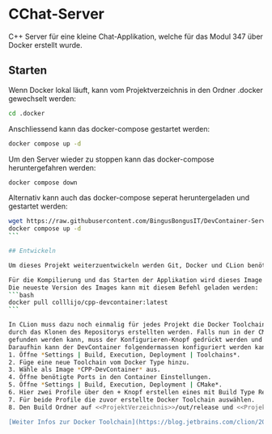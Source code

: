 # CChat-Server

C++ Server für eine kleine Chat-Applikation, welche für das Modul 347 über Docker erstellt wurde.  

## Starten

Wenn Docker lokal läuft, kann vom Projektverzeichnis in den Ordner .docker gewechselt werden:

```bash
cd .docker
```

Anschliessend kann das docker-compose gestartet werden:

```bash
docker compose up -d
```

Um den Server wieder zu stoppen kann das docker-compose heruntergefahren werden:

```bash
docker compose down
```

Alternativ kann auch das docker-compose seperat heruntergeladen und gestartet werden:

````bash
wget https://raw.githubusercontent.com/BingusBongusIT/DevContainer-Server/main/.docker/docker-compose.yaml
docker compose up -d
```

## Entwickeln

Um dieses Projekt weiterzuentwickeln werden Git, Docker und CLion benötigt.

Für die Kompilierung und das Starten der Applikation wird dieses Image benötigt [colllijo/cpp-devcontainer](https://hub.docker.com/r/colllijo/cpp-devcontainer).
Die neueste Version des Images kann mit diesem Befehl geladen werden:
```bash
docker pull colllijo/cpp-devcontainer:latest
```

In CLion muss dazu noch einmalig für jedes Projekt die Docker Toolchain konfiguriert werden. Dazu kann in CLion ein neues Projekt
durch das Klonen des Repositorys erstellten werden. Falls nun in der CMake Konsole ein Fehler erscheint, dass keine Konfiguration
gefunden werden kann, muss der Konfigurieren-Knopf gedrückt werden und die CMakeLists.txt Datei gewählt werden.
Daraufhin kann der DevContainer folgendermassen konfiguriert werden kann:
1. Öffne *Settings | Build, Execution, Deployment | Toolchains*.
2. Füge eine neue Toolchain vom Docker Type hinzu.
3. Wähle als Image *CPP-DevContainer* aus.
4. Öffne benötigte Ports in den Container Einstellungen.
5. Öffne *Settings | Build, Execution, Deployment | CMake*.
6. Hier zwei Profile über den + Knopf erstellen eines mit Build Type Release und eines mit Debug.
7. Für beide Profile die zuvor erstellte Docker Toolchain auswählen.
8. Den Build Ordner auf <<ProjektVerzeichnis>>/out/release und <<ProjektVerzeichnis>>/out/debug setzen.

[Weiter Infos zur Docker Toolchain](https://blog.jetbrains.com/clion/2021/10/clion-2021-3-eap-new-docker-toolchain/)
